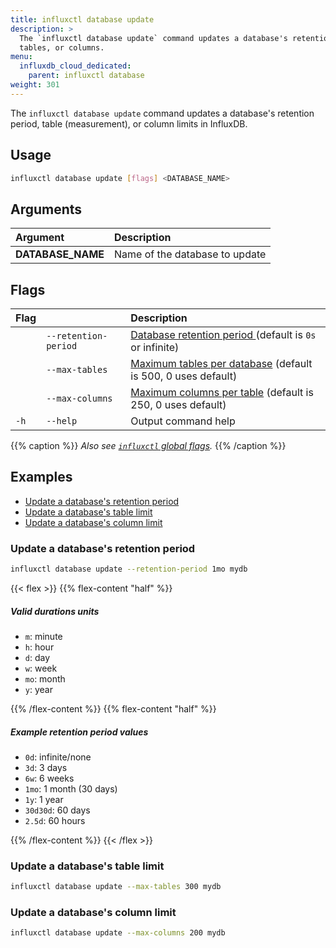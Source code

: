 ```yaml
---
title: influxctl database update
description: >
  The `influxctl database update` command updates a database's retention period,
  tables, or columns.
menu:
  influxdb_cloud_dedicated:
    parent: influxctl database
weight: 301
---
```


The `influxctl database update` command updates a database's retention period,
table (measurement), or column limits in InfluxDB.

## Usage

<!-- pytest.mark.skip -->

```sh
influxctl database update [flags] <DATABASE_NAME>
```

## Arguments

| Argument          | Description                    |
| :---------------- | :----------------------------- |
| **DATABASE_NAME** | Name of the database to update |

## Flags

| Flag |                      | Description                                                  |
| :--- | :------------------- | :----------------------------------------------------------- |
|      | `--retention-period` | [Database retention period ](/influxdb/cloud-dedicated/admin/databases/#retention-periods)(default is `0s` or infinite)        |
|      | `--max-tables`       | [Maximum tables per database](/influxdb/cloud-dedicated/admin/databases/#table-limit) (default is 500, 0 uses default) |
|      | `--max-columns`      | [Maximum columns per table](/influxdb/cloud-dedicated/admin/databases/#column-limit) (default is 250, 0 uses default)   |
| `-h` | `--help`             | Output command help                                          |

{{% caption %}}
_Also see [`influxctl` global flags](/influxdb/cloud-dedicated/reference/cli/influxctl/#global-flags)._
{{% /caption %}}

## Examples

- [Update a database's retention period](#update-a-databases-retention-period)
- [Update a database's table limit](#update-a-databases-table-limit)
- [Update a database's column limit](#update-a-databases-column-limit)

### Update a database's retention period

```sh
influxctl database update --retention-period 1mo mydb
```

{{< flex >}}
{{% flex-content "half" %}}

##### Valid durations units

- `m`: minute
- `h`: hour
- `d`: day
- `w`: week
- `mo`: month
- `y`: year

{{% /flex-content %}}
{{% flex-content "half" %}}

##### Example retention period values

- `0d`: infinite/none
- `3d`: 3 days
- `6w`: 6 weeks
- `1mo`: 1 month (30 days)
- `1y`: 1 year
- `30d30d`: 60 days
- `2.5d`: 60 hours

{{% /flex-content %}}
{{< /flex >}}

### Update a database's table limit

```sh
influxctl database update --max-tables 300 mydb
```

### Update a database's column limit

```sh
influxctl database update --max-columns 200 mydb
```

